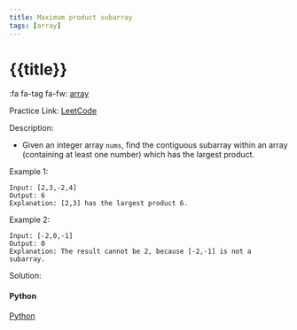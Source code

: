 ```yaml
---
title: Maximum product subarray
tags: [array]
---
```


# {{title}}

:fa fa-tag fa-fw: [array]({{tagspath}}/array)

Practice Link: [LeetCode](https://leetcode.com/problems/maximum-product-subarray/)

Description:

- Given an integer array `nums`, find the contiguous subarray within an array (containing at least one number) which has the largest product.

Example 1:

```text
Input: [2,3,-2,4]
Output: 6
Explanation: [2,3] has the largest product 6.
```

Example 2:

```text
Input: [-2,0,-1]
Output: 0
Explanation: The result cannot be 2, because [-2,-1] is not a subarray.
```

Solution:

<!-- tabs:start -->
#### **Python**

[Python](../../pycode/array/maximum-product-subarray.py ':include :type=code')
<!-- tabs:end -->
